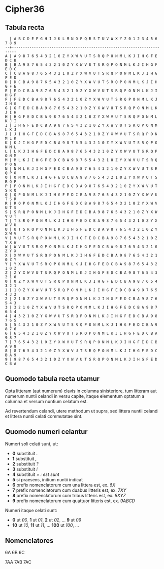 Cipher36
========

Tabula recta
------------

```text
  | A B C D E F G H I J K L M N O P Q R S T U V W X Y Z 0 1 2 3 4 5 6 7 8 9
--+------------------------------------------------------------------------
A | A 9 8 7 6 5 4 3 2 1 0 Z Y X W V U T S R Q P O N M L K J I H G F E D C B
B | B A 9 8 7 6 5 4 3 2 1 0 Z Y X W V U T S R Q P O N M L K J I H G F E D C
C | C B A 9 8 7 6 5 4 3 2 1 0 Z Y X W V U T S R Q P O N M L K J I H G F E D
D | D C B A 9 8 7 6 5 4 3 2 1 0 Z Y X W V U T S R Q P O N M L K J I H G F E
E | E D C B A 9 8 7 6 5 4 3 2 1 0 Z Y X W V U T S R Q P O N M L K J I H G F
F | F E D C B A 9 8 7 6 5 4 3 2 1 0 Z Y X W V U T S R Q P O N M L K J I H G
G | G F E D C B A 9 8 7 6 5 4 3 2 1 0 Z Y X W V U T S R Q P O N M L K J I H
H | H G F E D C B A 9 8 7 6 5 4 3 2 1 0 Z Y X W V U T S R Q P O N M L K J I
I | I H G F E D C B A 9 8 7 6 5 4 3 2 1 0 Z Y X W V U T S R Q P O N M L K J
J | J I H G F E D C B A 9 8 7 6 5 4 3 2 1 0 Z Y X W V U T S R Q P O N M L K
K | K J I H G F E D C B A 9 8 7 6 5 4 3 2 1 0 Z Y X W V U T S R Q P O N M L
L | L K J I H G F E D C B A 9 8 7 6 5 4 3 2 1 0 Z Y X W V U T S R Q P O N M
M | M L K J I H G F E D C B A 9 8 7 6 5 4 3 2 1 0 Z Y X W V U T S R Q P O N
N | N M L K J I H G F E D C B A 9 8 7 6 5 4 3 2 1 0 Z Y X W V U T S R Q P O
O | O N M L K J I H G F E D C B A 9 8 7 6 5 4 3 2 1 0 Z Y X W V U T S R Q P
P | P O N M L K J I H G F E D C B A 9 8 7 6 5 4 3 2 1 0 Z Y X W V U T S R Q
Q | Q P O N M L K J I H G F E D C B A 9 8 7 6 5 4 3 2 1 0 Z Y X W V U T S R
R | R Q P O N M L K J I H G F E D C B A 9 8 7 6 5 4 3 2 1 0 Z Y X W V U T S
S | S R Q P O N M L K J I H G F E D C B A 9 8 7 6 5 4 3 2 1 0 Z Y X W V U T
T | T S R Q P O N M L K J I H G F E D C B A 9 8 7 6 5 4 3 2 1 0 Z Y X W V U
U | U T S R Q P O N M L K J I H G F E D C B A 9 8 7 6 5 4 3 2 1 0 Z Y X W V
V | V U T S R Q P O N M L K J I H G F E D C B A 9 8 7 6 5 4 3 2 1 0 Z Y X W
W | W V U T S R Q P O N M L K J I H G F E D C B A 9 8 7 6 5 4 3 2 1 0 Z Y X
X | X W V U T S R Q P O N M L K J I H G F E D C B A 9 8 7 6 5 4 3 2 1 0 Z Y
Y | Y X W V U T S R Q P O N M L K J I H G F E D C B A 9 8 7 6 5 4 3 2 1 0 Z
Z | Z Y X W V U T S R Q P O N M L K J I H G F E D C B A 9 8 7 6 5 4 3 2 1 0
0 | 0 Z Y X W V U T S R Q P O N M L K J I H G F E D C B A 9 8 7 6 5 4 3 2 1
1 | 1 0 Z Y X W V U T S R Q P O N M L K J I H G F E D C B A 9 8 7 6 5 4 3 2
2 | 2 1 0 Z Y X W V U T S R Q P O N M L K J I H G F E D C B A 9 8 7 6 5 4 3
3 | 3 2 1 0 Z Y X W V U T S R Q P O N M L K J I H G F E D C B A 9 8 7 6 5 4
4 | 4 3 2 1 0 Z Y X W V U T S R Q P O N M L K J I H G F E D C B A 9 8 7 6 5
5 | 5 4 3 2 1 0 Z Y X W V U T S R Q P O N M L K J I H G F E D C B A 9 8 7 6
6 | 6 5 4 3 2 1 0 Z Y X W V U T S R Q P O N M L K J I H G F E D C B A 9 8 7
7 | 7 6 5 4 3 2 1 0 Z Y X W V U T S R Q P O N M L K J I H G F E D C B A 9 8
8 | 8 7 6 5 4 3 2 1 0 Z Y X W V U T S R Q P O N M L K J I H G F E D C B A 9
9 | 9 8 7 6 5 4 3 2 1 0 Z Y X W V U T S R Q P O N M L K J I H G F E D C B A
```

Quomodo tabula recta utamur
---------------------------

Opta litteram (aut numerum) clavis in columna sinisteriore, tum litteram aut
numerum nuntii celandi in versu capite, itaque elementum optatum a columna et
versum nuntium celatum est.

Ad revertendum celandi, utere methodum ut supra, sed littera nuntii celandi et
littera nuntii celati commutatae sint.

Quomodo numeri celantur
-----------------------

Numeri soli celati sunt, ut:

- **0** substituit *.*
- **1** substituit *,*
- **2** substituit *?*
- **3** substituit *!*
- **4** substituit *=* *:* *est* *sunt*
- **5** si praesens, initium nuntii indicat
- **6** prefix nomenclatorum cum una littera est, ex. *6X*
- **7** prefix nomenclatorum cum duabus litteris est, ex. *7XY*
- **8** prefix nomenclatorum cum tribus litteris est, ex. *8XYZ*
- **9** prefix nomenclatorum cum quattuor litteris est, ex. *9ABCD*

Numeri itaque celati sunt:

- **0** ut *00*, **1** ut *01*, **2** ut *02*, ... **9** ut *09*
- **10** ut *10*, **11** ut *11*, ... **100** ut *100*, ...

Nomenclatores
-------------

6A
6B
6C

7AA
7AB
7AC
